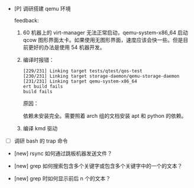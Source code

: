 * [P] 调研搭建 qemu 环境

    feedback:

    1. 60 机器上的 virt-manager 无法正常启动，qemu-system-x86_64 启动 qcow 图形界面太卡。如果使用无图形界面，速度应该会快一些。但是目前更好的办法是使用 54 机器开发。

    1. 编译时报错：

        ```
        [229/231] Linking target tests/qtest/qos-test
        [230/231] Linking target storage-daemon/qemu-storage-daemon
        [231/231] Linking target qemu-system-x86_64
        ert build fails
        build fails
        ```

        原因：

        依赖未安装完全。需要照着 arch 组的文档安装 apt 和 python 的依赖。

    1. 编译 kmd 驱动

* [ ] 调研 bash 的 trap 命令

* [new] rsync 如何通过跳板机器发送文件？

* [new] grep 如何搜索包含多个关键字或包含多个关键字中的一个的文本？

* [new] grep 时如何显示前后 n 个的文本？